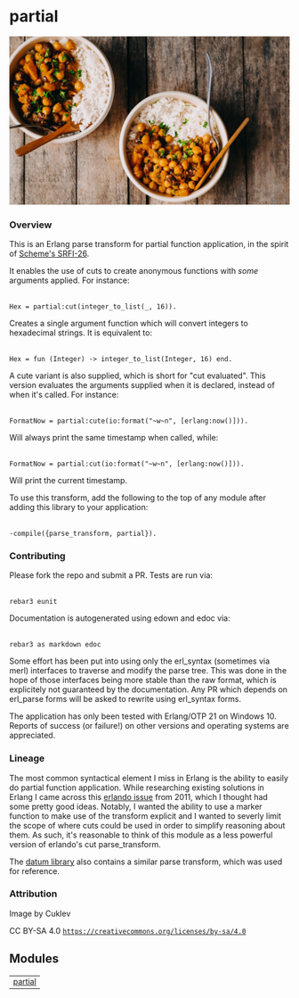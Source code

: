 # partial #

![Not actually curry.](doc/curry.jpg)

### Overview ###

This is an Erlang parse transform for partial function application, in the
spirit of [Scheme's
SRFI-26](https://srfi.schemers.org/srfi-26/srfi-26.md).

It enables the use of cuts to create anonymous functions with _some_
arguments applied. For instance:

```

Hex = partial:cut(integer_to_list(_, 16)).
```

Creates a single argument function which will convert integers to hexadecimal
strings. It is equivalent to:

```

Hex = fun (Integer) -> integer_to_list(Integer, 16) end.
```

A cute variant is also supplied, which is short for "cut evaluated". This
version evaluates the arguments supplied when it is declared, instead of when
it's called. For instance:

```

FormatNow = partial:cute(io:format("~w~n", [erlang:now()])).
```

Will always print the same timestamp when called, while:

```

FormatNow = partial:cut(io:format("~w~n", [erlang:now()])).
```

Will print the current timestamp.

To use this transform, add the following to the top of any module after adding
this library to your application:

```

-compile({parse_transform, partial}).
```


### Contributing ###

Please fork the repo and submit a PR. Tests are run via:

```

rebar3 eunit
```

Documentation is autogenerated using edown and edoc via:

```

rebar3 as markdown edoc
```

Some effort has been put into using only the erl_syntax (sometimes via merl)
interfaces to traverse and modify the parse tree. This was done in the hope of
those interfaces being more stable than the raw format, which is explicitely
not guaranteed by the documentation. Any PR which depends on erl_parse forms
will be asked to rewrite using erl_syntax forms.

The application has only been tested with Erlang/OTP 21 on Windows 10. Reports
of success (or failure!) on other versions and operating systems are
appreciated.


### Lineage ###

The most common syntactical element I miss in Erlang is the ability to easily
do partial function application. While researching existing solutions in
Erlang I came across this [erlando issue](https://github.com/rabbitmq/erlando/issues/2) from
2011, which I thought had some pretty good ideas. Notably, I wanted the
ability to use a marker function to make use of the transform explicit and I
wanted to severly limit the scope of where cuts could be used in order to
simplify reasoning about them. As such, it's reasonable to think of this
module as a less powerful version of erlando's cut parse_transform.

The [datum
library](https://github.com/fogfish/datum/blob/master/src/partial.erl) also contains a similar parse transform, which was used for
reference.


### Attribution ###

Image by Cuklev

CC BY-SA 4.0 [`https://creativecommons.org/licenses/by-sa/4.0`](https://creativecommons.org/licenses/by-sa/4.0)


## Modules ##


<table width="100%" border="0" summary="list of modules">
<tr><td><a href="http://github.com/jkrukoff/partial/blob/master/doc/partial.md" class="module">partial</a></td></tr></table>

